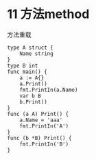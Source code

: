 # 11 方法method
方法重载

    type A struct {
        Name string
    }
    type B int
    func main() {
        a := A{}
        a.Print()
        fmt.PrintIn(a.Name)
        var b B
        b.Print()
    }
    func (a A) Print() {
        a.Name = 'aaa'
        fmt.PrintIn('A')
    }
    func (b *B) Print() {
        fmt.PrintIn('B')
    }
    